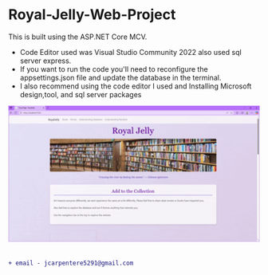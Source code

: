 # Royal-Jelly-Web-Project
This is built using the ASP.NET Core MCV. 
- Code Editor used was Visual Studio Community 2022 also used sql server express.
- If you want to run the code you'll need to reconfigure the appsettings.json file and update the database in the terminal.
- I also recommend using the code editor I used and Installing Microsoft design,tool, and sql server packages 


<div align="center">
  <img 
    src="https://github.com/J-Carpenter-is-in-Laputa/Royal-Jelly-Web-Project/blob/main/RJ_Web.gif"
    alt="worm" 
    width="750" 
  />
</div>

```diff

+ email - jcarpentere5291@gmail.com

```

<!-- ![](https://github.com/J-Carpenter-is-in-Laputa/Royal-Jelly-Web-Project/blob/main/RJ_Web.gif) --> <!--idk i dont want to delete this-->
